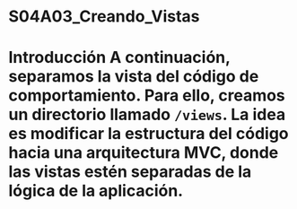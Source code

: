 # S04A03_Creando_Vistas
# Introducción  A continuación, separamos la vista del código de comportamiento. Para ello, creamos un directorio llamado `/views`. La idea es modificar la estructura del código hacia una arquitectura MVC, donde las vistas estén separadas de la lógica de la aplicación.
